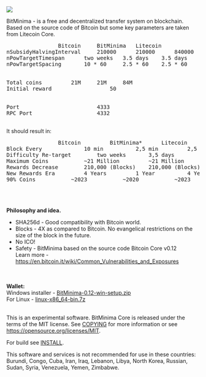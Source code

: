 <img src="https://github.com/BitMinima/BitMinima/raw/master/src/qt/res/icons/bitcoin.ico">

BitMinima - is a free and decentralized transfer system on blockchain.
Based on the source code of Bitcoin but some key parameters are taken from Litecoin Core.

<pre>
				Bitcoin		BitMinima	Litecoin
nSubsidyHalvingInterval		210000		210000		840000
nPowTargetTimespan		two weeks	3.5 days	3.5 days
nPowTargetSpacing		10 * 60		2.5 * 60	2.5 * 60


Total coins			21M		21M		84M
Initial reward					50


Port						4333
RPC Port					4332

</pre>

It should result in:

<pre>
  				Bitcoin 		BitMinima*		Litecoin
Block Every 			10 min 			2,5 min 		2,5 min
Difficulty Re-target 		two weeks 		3,5 days 		3,5 days
Maximum Coins 			~21 Million 		~21 Million 		~84 Million
Rewards Decrease 		210,000 (Blocks) 	210,000 (Blocks) 	840,000 (Blocks)
New Rewards Era 		4 Years 		1 Year 			4 Years
90% Coins 			~2023 			~2020 			~2023

</pre>

<br><br>
<b>Philosophy and idea.</b>
<ul>
	<li>SHA256d - Good compatibility with Bitcoin world.</li>
	<li>Blocks - 4X as compared to Bitcoin. No evangelical restrictions on the size of the block in the future.</li>
	<li>No ICO!</li>
	<li>Safety - BitMinima based on the source code Bitcoin Core v0.12 
<br>Learn more - <a href="https://en.bitcoin.it/wiki/Common_Vulnerabilities_and_Exposures">https://en.bitcoin.it/wiki/Common_Vulnerabilities_and_Exposures</a></li>
</ul>

<br><br>
<b>Wallet:</b><br>
Windows installer - <a href="https://github.com/BitMinima/BitMinima/releases/download/v0.12/BitMinima-0.12-win-setup.zip">BitMinima-0.12-win-setup.zip</a><br>
For Linux - <a href="https://github.com/BitMinima/BitMinima/releases/download/v0.12/linux-x86_64-bin.7z">linux-x86_64-bin.7z</a>
<br><br>


This is an experimental software.
BitMinima Core is released under the terms of the MIT license. See [COPYING](COPYING) for more
information or see https://opensource.org/licenses/MIT.

For build see [INSTALL](INSTALL).

This software and services is not recommended for use in these countries: Burundi, Congo, Cuba, Iran, Iraq, Lebanon, Libya, North Korea, Russian, Sudan, Syria, Venezuela, Yemen, Zimbabwe.















































